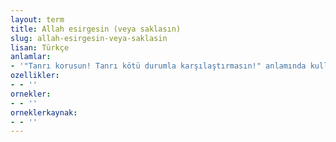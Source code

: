 ```yaml
---
layout: term
title: Allah esirgesin (veya saklasın)
slug: allah-esirgesin-veya-saklasin
lisan: Türkçe
anlamlar:
- '"Tanrı korusun! Tanrı kötü durumla karşılaştırmasın!" anlamında kullanılan bir söz'
ozellikler:
- - ''
ornekler:
- - ''
orneklerkaynak:
- - ''
---
```

